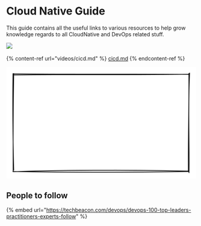 # Cloud Native Guide

This guide contains all the useful links to various resources to help grow knowledge regards to all CloudNative and DevOps related stuff.



![](.gitbook/assets/0\_2jC5-BIaLSHDlFHo.png)

{% content-ref url="videos/cicd.md" %}
[cicd.md](videos/cicd.md)
{% endcontent-ref %}

<img src=".gitbook/assets/file.drawing.svg" alt="" class="gitbook-drawing">

## People to follow

{% embed url="https://techbeacon.com/devops/devops-100-top-leaders-practitioners-experts-follow" %}
